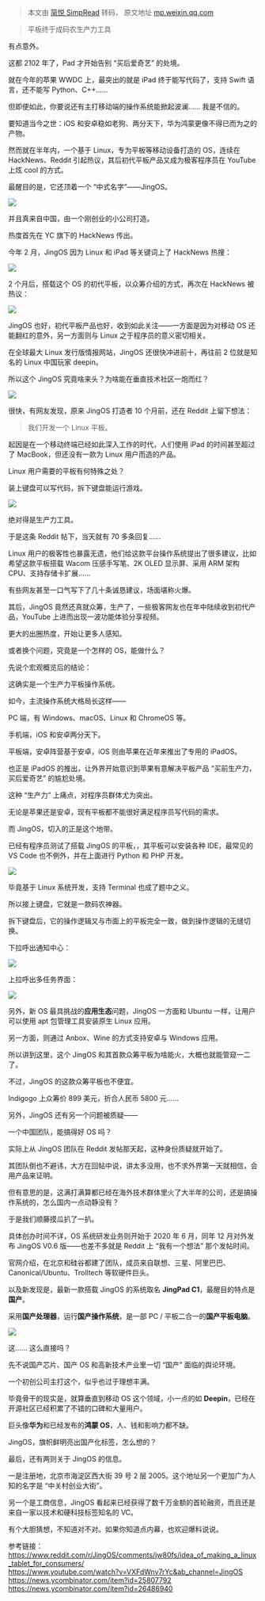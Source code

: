 > 本文由 [简悦 SimpRead](http://ksria.com/simpread/) 转码， 原文地址 [mp.weixin.qq.com](https://mp.weixin.qq.com/s?__biz=MzIzNjc1NzUzMw==&mid=2247593748&idx=1&sn=b8739461577769763c85fd35e5b54515&chksm=e8d1d866dfa65170d9c11bb0803b665fc0c801ea147abbdcf5f00afd1146248543729f2ed00f&mpshare=1&scene=1&srcid=0913s8ugDKPXlLYA2mil4eGo&sharer_sharetime=1631530538093&sharer_shareid=7fece245937ac96f04f0fb8e1311fff1#rd)

> 平板终于成码农生产力工具

有点意外。

这都 2102 年了，Pad 才开始告别 “买后爱奇艺” 的处境。

就在今年的苹果 WWDC 上，最突出的就是 iPad 终于能写代码了，支持 Swift 语言，还不能写 Python、C++……

但即便如此，你要说还有主打移动端的操作系统能掀起波澜…… 我是不信的。

要知道当今之世：iOS 和安卓稳如老狗、两分天下，华为鸿蒙更像不得已而为之的产物。

然而就在半年内，一个基于 Linux，专为平板等移动设备打造的 OS，连续在 HackNews、Reddit 引起热议，其后初代平板产品又成为极客程序员在 YouTube 上炫 cool 的方式。

最醒目的是，它还顶着一个 “中式名字”——JingOS。

![](https://mmbiz.qpic.cn/mmbiz_png/YicUhk5aAGtA7r8RxI3Rmrme4malkb68Ric5tQq1HJjq85c6J0RvRycjhnNRIbTyp2C9jNGYKBZEcEUf8u0SXeyQ/640?wx_fmt=png)

并且真来自中国，由一个刚创业的小公司打造。

热度首先在 YC 旗下的 HackNews 传出。

今年 2 月，JingOS 因为 Linux 和 iPad 等关键词上了 HackNews 热搜：

![](https://mmbiz.qpic.cn/mmbiz_png/YicUhk5aAGtA7r8RxI3Rmrme4malkb68RkicfcA4SzWL0gia7iclFEvyofrOuUkGe2wsFS23LtgR7GD4cZ8reTfQLQ/640?wx_fmt=png)

2 个月后，搭载这个 OS 的初代平板，以众筹介绍的方式，再次在 HackNews 被热议：

![](https://mmbiz.qpic.cn/mmbiz_png/YicUhk5aAGtA7r8RxI3Rmrme4malkb68ReXELafKxIcJUxHv2C7mKP1cVOKVZVCaax99TQ7z5zicic7FYy1ibzzd5w/640?wx_fmt=png)

JingOS 也好，初代平板产品也好，收到如此关注——一方面是因为对移动 OS 还能翻红的意外，另一方面则与 Linux 之于程序员的意义密切相关。

在全球最大 Linux 发行版情报网站，JingOS 还很快冲进前十，再往前 2 位就是知名的 Linux 中国玩家 deepin。

所以这个 JingOS 究竟啥来头？为啥能在垂直技术社区一炮而红？

![](https://mmbiz.qpic.cn/mmbiz_png/YicUhk5aAGtA7r8RxI3Rmrme4malkb68RlcRYQb9iaMnfVnw0dmjT7c9CcGjo1WiaPPa4tJlibr0JZ5v6IHVDibmROg/640?wx_fmt=png)

很快，有网友发现，原来 JingOS 打造者 10 个月前，还在 Reddit 上留下想法：

> 我们开发一个 Linux 平板。

起因是在一个移动终端已经如此深入工作的时代，人们使用 iPad 的时间甚至超过了 MacBook，但还没有一款为 Linux 用户而造的产品。

Linux 用户需要的平板有何特殊之处？

装上键盘可以写代码，拆下键盘能运行游戏。

![](https://mmbiz.qpic.cn/mmbiz_png/YicUhk5aAGtA7r8RxI3Rmrme4malkb68RmqcAHO7O893I6gXEWUgGAvRVOlCJvfrcIOgMP8JC14rJBib5yIibLDhw/640?wx_fmt=png)

绝对得是生产力工具。

于是这条 Reddit 帖下，当天就有 70 多条回复……

Linux 用户的极客性也暴露无遗，他们给这款平台操作系统提出了很多建议，比如希望这款平板搭载 Wacom 压感手写笔、2K OLED 显示屏、采用 ARM 架构 CPU、支持存储卡扩展……

有些网友甚至一口气写下了几十条诚恳建议，场面堪称火爆。

其后，JingOS 竟然还真就众筹，生产了，一些极客网友也在年中陆续收到初代产品，YouTube 上进而出现一波功能体验分享视频。

更大的出圈热度，开始让更多人感知。

或者换个问题，究竟是一个怎样的 OS，能做什么？

先说个宏观概览后的结论：

这确实是一个生产力平板操作系统。

如今，主流操作系统大格局长这样——

PC 端，有 Windows、macOS、Linux 和 ChromeOS 等。

手机端，iOS 和安卓两分天下。

平板端，安卓阵营基于安卓，iOS 则由苹果在近年来推出了专用的 iPadOS。

也正是 iPadOS 的推出，让外界开始意识到苹果有意解决平板产品 “买前生产力，买后爱奇艺” 的尴尬处境。

这种 “生产力” 上痛点，对程序员群体尤为突出。

无论是苹果还是安卓，现有平板都不能很好满足程序员写代码的需求。

而 JingOS，切入的正是这个地带。

已经有程序员测试了搭载 JingOS 的平板，，其平板可以安装各种 IDE，最常见的 VS Code 也不例外，并在上面进行 Python 和 PHP 开发。

![](https://mmbiz.qpic.cn/mmbiz_gif/YicUhk5aAGtA7r8RxI3Rmrme4malkb68RpXHSkTG4QPFmm2NWApwiajRzjO7J8KJ69PDZsJS3vuYcDGAnibiaXCasQ/640?wx_fmt=gif)

毕竟基于 Linux 系统开发，支持 Terminal 也成了题中之义。  

所以接上键盘，它就是一款码农神器。

拆下键盘后，它的操作逻辑又与市面上的平板完全一致，做到操作逻辑的无缝切换。

下拉呼出通知中心：

![](https://mmbiz.qpic.cn/mmbiz_gif/YicUhk5aAGtA7r8RxI3Rmrme4malkb68RwtRlB4wP5iasEwMX15tZuFOVCqfFa9Hm6XULUmRrcDUCF5MAT0llkXQ/640?wx_fmt=gif)

上拉呼出多任务界面：

![](https://mmbiz.qpic.cn/mmbiz_gif/YicUhk5aAGtA7r8RxI3Rmrme4malkb68RHvuNbPD7lha9DQ3IAEib2pic2Pd32GZPo0wP5yj5icCT7GgzjMFibynZtQ/640?wx_fmt=gif)

另外，新 OS 最具挑战的**应用生态**问题，JingOS 一方面和 Ubuntu 一样，让用户可以使用 apt 包管理工具安装原生 Linux 应用。

另一方面，则通过 Anbox、Wine 的方式支持安卓与 Windows 应用。

所以讲到这里，这个 JingOS 和其首款众筹平板为啥能火，大概也就能管窥一二了。

不过，JingOS 的这款众筹平板也不便宜。

Indigogo 上众筹价 899 美元，折合人民币 5800 元……

另外，JingOS 还有另一个问题被质疑——

一个中国团队，能搞得好 OS 吗？

实际上从 JingOS 团队在 Reddit 发帖那天起，这种身份质疑就开始了。

其团队倒也不避讳，大方在回帖中说，讲太多没用，也不求外界第一天就相信，会用产品来证明。

但有意思的是，这满打满算都已经在海外技术群体里火了大半年的公司，还是搞操作系统的，怎么国内一点动静没有？

于是我们顺藤摸瓜扒了一扒。

具体创办时间不详，OS 系统研发业务则开始于 2020 年 6 月，同年 12 月对外发布 JingOS V0.6 版——也差不多就是 Reddit 上 “我有一个想法” 那个发帖时间。

官网介绍，在北京和硅谷都建了团队，成员来自联想、三星、阿里巴巴、Canonical/Ubuntu、Trolltech 等软硬件巨头。

以及新发现是，最新一款搭载 JingOS 的系统取名 **JingPad C1**，最醒目的特点是**国产**。

采用**国产处理器**，运行**国产操作系统**，是一部 PC / 平板二合一的**国产平板电脑**。

![](https://mmbiz.qpic.cn/mmbiz_png/YicUhk5aAGtA7r8RxI3Rmrme4malkb68RX4pibiaibEt03tP0AS2aGqHeCiaInx3VA09DozBCODwZaKgt0zCJ5MQ5ng/640?wx_fmt=png)

这…… 这么直接吗？

先不说国产芯片、国产 OS 和高新技术产业里一切 “国产” 面临的舆论环境。

一个初创公司主打这个，似乎也过于理想丰满。

毕竟骨干的现实是，就算垂直到移动 OS 这个领域，小一点的如 **Deepin**，已经在开源社区已经积累了不错的口碑和大量用户。

巨头像**华为**和已经发布的**鸿蒙 OS**，人、钱和影响力都不缺。

JingOS，旗帜鲜明亮出国产化标签，怎么想的？

最后，还有两则关于 JingOS 的信息。

一是注册地，北京市海淀区西大街 39 号 2 层 2005。这个地址另一个更加广为人知的名字是 “中关村创业大街”。

另一个是工商信息，JingOS 看起来已经获得了数千万金额的首轮融资，而且还是来自一家以技术和硬科技标签知名的 VC。

有个大胆猜想，不知道对不对。如果你知道点内幕，也欢迎爆料说说。

参考链接：  
https://www.reddit.com/r/JingOS/comments/jw80fs/idea_of_making_a_linux_tablet_for_consumers/  
https://www.youtube.com/watch?v=VXFdWnv7rYc&ab_channel=JingOS  
https://news.ycombinator.com/item?id=25807792  
https://news.ycombinator.com/item?id=26486940